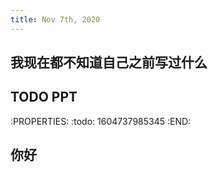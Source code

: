 ```yaml
---
title: Nov 7th, 2020
---
```


## 我现在都不知道自己之前写过什么
## TODO PPT
:PROPERTIES:
:todo: 1604737985345
:END:
## 你好
